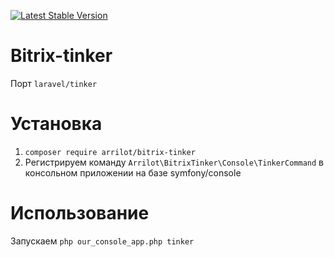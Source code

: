 [![Latest Stable Version](https://poser.pugx.org/arrilot/bitrix-tinker/v/stable.svg)](https://packagist.org/packages/arrilot/bitrix-tinker/)

# Bitrix-tinker

Порт `laravel/tinker`

# Установка

1. `composer require arrilot/bitrix-tinker`
2. Регистрируем команду `Arrilot\BitrixTinker\Console\TinkerCommand` в консольном приложении на базе symfony/console

# Использование

Запускаем `php our_console_app.php tinker`
